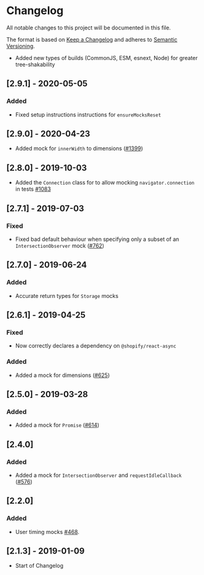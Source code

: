 # Changelog

All notable changes to this project will be documented in this file.

The format is based on [Keep a Changelog](http://keepachangelog.com/en/1.0.0/)
and adheres to [Semantic Versioning](http://semver.org/spec/v2.0.0.html).

<!-- ## [Unreleased] -->

- Added new types of builds (CommonJS, ESM, esnext, Node) for greater tree-shakability

## [2.9.1] - 2020-05-05

### Added

- Fixed setup instructions instructions for `ensureMocksReset`

## [2.9.0] - 2020-04-23

- Added mock for `innerWidth` to dimensions ([#1399](https://github.com/Shopify/quilt/pull/1399))

## [2.8.0] - 2019-10-03

- Added the `Connection` class for to allow mocking `navigator.connection` in tests [#1083](https://github.com/Shopify/quilt/pull/1083/files)

## [2.7.1] - 2019-07-03

### Fixed

- Fixed bad default behaviour when specifying only a subset of an `IntersectionObserver` mock ([#762](https://github.com/Shopify/quilt/pull/762))

## [2.7.0] - 2019-06-24

### Added

- Accurate return types for `Storage` mocks

## [2.6.1] - 2019-04-25

### Fixed

- Now correctly declares a dependency on `@shopify/react-async`

### Added

- Added a mock for dimensions ([#625](https://github.com/Shopify/quilt/pull/625))

## [2.5.0] - 2019-03-28

### Added

- Added a mock for `Promise` ([#614](https://github.com/Shopify/quilt/pull/614))

## [2.4.0]

### Added

- Added a mock for `IntersectionObserver` and `requestIdleCallback` ([#576](https://github.com/Shopify/quilt/pull/576))

## [2.2.0]

### Added

- User timing mocks [#468](https://github.com/Shopify/quilt/pull/468).

## [2.1.3] - 2019-01-09

- Start of Changelog
